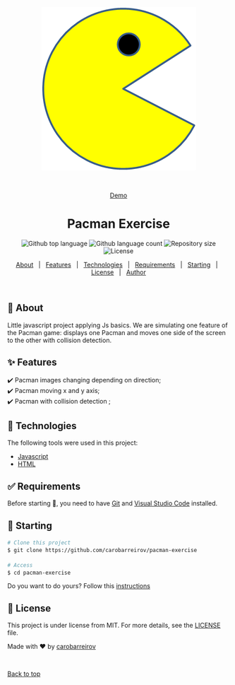 <div align="center" id="top"> 
  <img src="./pacman-exercise/images/PacMan1.png" alt="Pacman Exercise" />

&#xa0;

<a href="https://carobarreirov.github.io/pacman-exercise/pacman-exercise/">Demo</a>

</div>

<h1 align="center">Pacman Exercise</h1>

<p align="center">
  <img alt="Github top language" src="https://img.shields.io/github/languages/top/carobarreirov/pacman-exercise?color=56BEB8">

  <img alt="Github language count" src="https://img.shields.io/github/languages/count/carobarreirov/pacman-exercise?color=56BEB8">

  <img alt="Repository size" src="https://img.shields.io/github/repo-size/carobarreirov/pacman-exercise?color=56BEB8">

  <img alt="License" src="https://img.shields.io/github/license/carobarreirov/pacman-exercise?color=56BEB8">
</p>

<!-- Status -->

<!-- <h4 align="center">
	🚧  Pacman Exercise 🚀 Under construction...  🚧
</h4>

<hr> -->

<p align="center">
  <a href="#dart-about">About</a> &#xa0; | &#xa0; 
  <a href="#sparkles-features">Features</a> &#xa0; | &#xa0;
  <a href="#rocket-technologies">Technologies</a> &#xa0; | &#xa0;
  <a href="#white_check_mark-requirements">Requirements</a> &#xa0; | &#xa0;
  <a href="#checkered_flag-starting">Starting</a> &#xa0; | &#xa0;
  <a href="#memo-license">License</a> &#xa0; | &#xa0;
  <a href="https://github.com/{{YOUR_GITHUB_USERNAME}}" target="_blank">Author</a>
</p>

<br>

## :dart: About

Little javascript project applying Js basics. We are simulating one feature of the Pacman game: displays one Pacman and moves one side of the screen to the other with collision detection.

## :sparkles: Features

:heavy_check_mark: Pacman images changing depending on direction;\
:heavy_check_mark: Pacman moving x and y axis;\
:heavy_check_mark: Pacman with collision detection ;

## :rocket: Technologies

The following tools were used in this project:

- [Javascript](https://javascript.com/)
- [HTML](https://html.com/)

## :white_check_mark: Requirements

Before starting :checkered_flag:, you need to have [Git](https://git-scm.com) and [Visual Studio Code](https://code.visualstudio.com/) installed.

## :checkered_flag: Starting

```bash
# Clone this project
$ git clone https://github.com/carobarreirov/pacman-exercise

# Access
$ cd pacman-exercise

```

Do you want to do yours? Follow this [instructions](https://carobarreirov.github.io/pacman-movement/)

## :memo: License

This project is under license from MIT. For more details, see the [LICENSE](LICENSE.md) file.

Made with :heart: by <a href="https://github.com/carobarreirov" target="_blank">carobarreirov</a>

&#xa0;

<a href="#top">Back to top</a>
